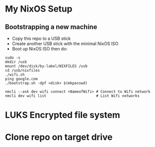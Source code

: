 # My NixOS Setup

## Bootstrapping a new machine

* Copy this repo to a USB stick
* Create another USB stick with the minimal NixOS ISO
* Boot up NixOS ISO then do:

```
sudo -s
mkdir /usb
mount /dev/disk/by-label/NIXFILES /usb
cd /usb/nixfiles
./wifi.sh
ping google.com
./bootstrap.sh -dpf <disk> $(mkpasswd)

nmcli --ask dev wifi connect <NameofWifi> # Connect to Wifi network
nmcli dev wifi list                       # List Wifi networks
```

# LUKS Encrypted file system
# Clone repo on target drive


